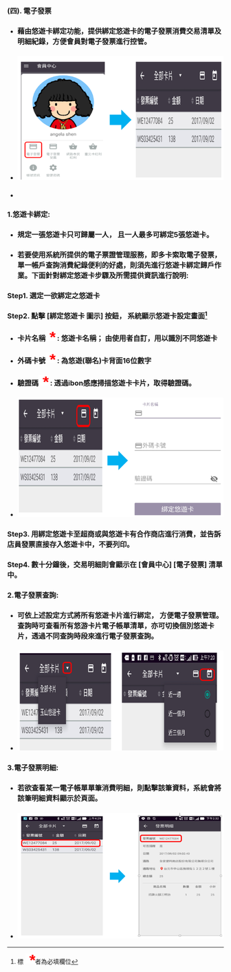 ### \(四\). 電子發票

* ### 藉由悠遊卡綁定功能，提供綁定悠遊卡的電子發票消費交易清單及明細紀錄，方便會員對電子發票進行控管。
* ### ![](/assets/YoYo_5.png)
* ### 

### 1.**悠遊卡綁定:**

* ### 規定一張悠遊卡只可歸屬一人， 且一人最多可綁定5張悠遊卡。
* ### 若要使用系統所提供的電子票證管理服務，即多卡索取電子發票，單一帳戶查詢消費紀錄便利的好處，則須先進行悠遊卡綁定歸戶作業。下面針對綁定悠遊卡步驟及所需提供資訊進行說明:

### Step1. 選定一欲綁定之悠遊卡

### Step2. 點擊 \[綁定悠遊卡 圖示\] 按鈕， 系統顯示悠遊卡設定畫面[^1]

* ### 卡片名稱![](/assets/star.png) : 悠遊卡名稱； 由使用者自訂，用以識別不同悠遊卡
* ### 外碼卡號![](/assets/star.png) : 為悠遊\(聯名\)卡背面16位數字
* ### 驗證碼![](/assets/star.png)    : 透過ibon感應掃描悠遊卡卡片，取得驗證碼。
* ### ![](/assets/YoYo_7.png)

### Step3. 用綁定悠遊卡至超商或與悠遊卡有合作商店進行消費，並告訴店員發票直接存入悠遊卡中，不要列印。

### Step4. 數十分鐘後，交易明細則會顯示在 \[會員中心\] \[電子發票\] 清單中。

### 2.電子發票查詢:

* ### 可依上述設定方式將所有悠遊卡片進行綁定， 方便電子發票管理。 查詢時可查看所有悠游卡片電子帳單清單，亦可切換個別悠遊卡片，透過不同查詢時段來進行電子發票查詢。
* ### ![](/assets/YoYo_search.png)

### 3.電子發票明細:

* ### 若欲查看某一電子帳單單筆消費明細，則點擊該筆資料，系統會將該筆明細資料顯示於頁面。
* ### ![](/assets/發票明細2.png)

[^1]: 標 ![](/assets/star.png)者為必填欄位

